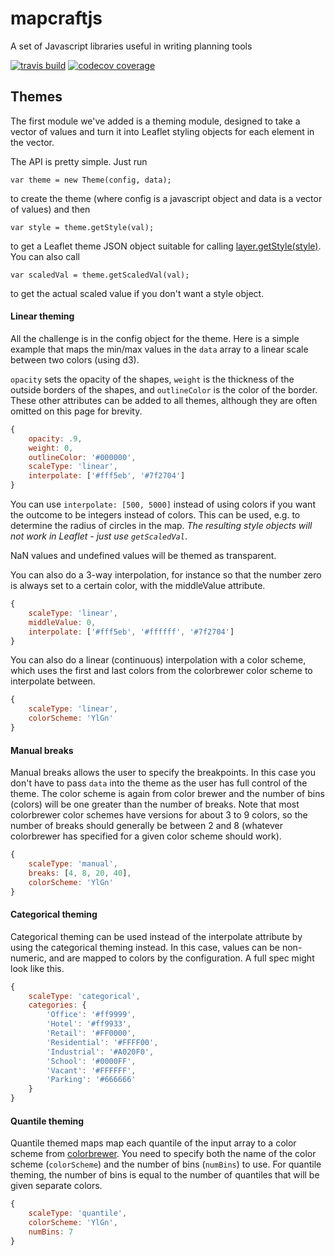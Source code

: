 # mapcraftjs
A set of Javascript libraries useful in writing planning tools

[![travis build](https://img.shields.io/travis/mapcraftlabs/planning-tools.svg?style=flat-square)](https://travis-ci.org/mapcraftlabs/planning-tools)
[![codecov coverage](https://img.shields.io/codecov/c/github/mapcraftlabs/planning-tools.svg?style=flat-square)](https://codecov.io/github/mapcraftlabs/planning-tools)

## Themes

The first module we've added is a theming module, designed to take a vector of values and turn it into Leaflet styling objects for each element in the vector.

The API is pretty simple.  Just run 

`var theme = new Theme(config, data);`

to create the theme (where config is a javascript object and data is a vector of values) and then

`var style = theme.getStyle(val);`

to get a Leaflet theme JSON object suitable for calling [layer.getStyle(style)](http://leafletjs.com/reference.html#path-setstyle).  You can also call

`var scaledVal = theme.getScaledVal(val);`

to get the actual scaled value if you don't want a style object.

#### Linear theming
 
All the challenge is in the config object for the theme.  Here is a simple example that maps the min/max values in the `data` array to a linear scale between two colors (using d3). 

`opacity` sets the opacity of the shapes, `weight` is the thickness of the outside borders of the shapes, and `outlineColor` is the color of the border.  These other attributes can be added to all themes, although they are often omitted on this page for brevity.

```javascript
{
    opacity: .9,
    weight: 0,
    outlineColor: '#000000',
    scaleType: 'linear',
    interpolate: ['#fff5eb', '#7f2704']
}
```

You can use `interpolate: [500, 5000]` instead of using colors if you want the outcome to be integers instead of colors.  This can be used, e.g. to determine the radius of circles in the map.  *The resulting style objects will not work in Leaflet - just use `getScaledVal`*.

NaN values and undefined values will be themed as transparent.

You can also do a 3-way interpolation, for instance so that the number zero is always set to a certain color, with the middleValue attribute.

```javascript
{
    scaleType: 'linear',
    middleValue: 0,
    interpolate: ['#fff5eb', '#ffffff', '#7f2704']
}
```

You can also do a linear (continuous) interpolation with a color scheme, which uses the first and last colors from the colorbrewer color scheme to interpolate between.

```javascript
{
    scaleType: 'linear',
    colorScheme: 'YlGn'
}
```

#### Manual breaks

Manual breaks allows the user to specify the breakpoints.  In this case you don't have to pass `data` into the theme as the user has full control of the theme.  The color scheme is again from color brewer and the number of bins (colors) will be one greater than the number of breaks.  Note that most colorbrewer color schemes have versions for about 3 to 9 colors, so the number of breaks should generally be between 2 and 8 (whatever colorbrewer has specified for a given color scheme should work).

```javascript
{
    scaleType: 'manual',
    breaks: [4, 8, 20, 40],
    colorScheme: 'YlGn'
}
```

#### Categorical theming

Categorical theming can be used instead of the interpolate attribute by using the categorical theming instead.  In this case, values can be non-numeric, and are mapped to colors by the configuration.  A full spec might look like this.

```javascript
{
    scaleType: 'categorical',
    categories: {
        'Office': '#ff9999',
        'Hotel': '#ff9933',
        'Retail': '#FF0000',
        'Residential': '#FFFF00',
        'Industrial': '#A020F0',
        'School': '#0000FF',
        'Vacant': '#FFFFFF',
        'Parking': '#666666'
    }
}
```

#### Quantile theming

Quantile themed maps map each quantile of the input array to a color scheme from [colorbrewer](http://colorbrewer2.org/).  You need to specify both the name of the color scheme (`colorScheme`) and the number of bins (`numBins`) to use.  For quantile theming, the number of bins is equal to the number of quantiles that will be given separate colors.

```javascript
{
    scaleType: 'quantile',
    colorScheme: 'YlGn',
    numBins: 7
}
```
